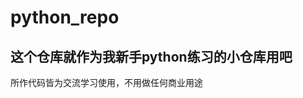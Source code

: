 # python_repo
这个仓库就作为我新手python练习的小仓库用吧
-------------------------------------------
所作代码皆为交流学习使用，不用做任何商业用途
